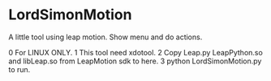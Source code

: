 LordSimonMotion
===============

A little tool using leap motion. Show menu and do actions.

0 For LINUX ONLY.
1 This tool need xdotool.
2 Copy Leap.py LeapPython.so and libLeap.so from LeapMotion sdk to here.
3 python LordSimonMotion.py to run.

